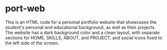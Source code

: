 # port-web
This is an HTML code for a personal portfolio website that showcases the student's personal and educational background, as well as their projects. The website has a dark background color and a clean layout, with separate sections for HOME, SKILLS, ABOUT, and PROJECT, and social icons fixed to the left side of the screen.
